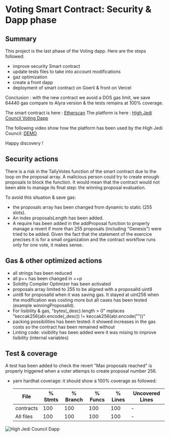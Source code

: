 # Voting Smart Contract: Security & Dapp phase

## Summary

This project is the last phase of the Voting dapp. Here are the steps followed:

- improve security Smart contract
- update tests files to take into account modifications
- gaz optimization
- create a front dapp
- deployment of smart contract on Goerli & front on Vercel

Conclusion : with the new contract we avoid a DOS gas limit, we save 64440 gas compare to Alyra version & the tests remains at 100% coverage.

The smart contract is here :  [Etherscan](https://goerli.etherscan.io/address/0x3c5C0AD32375e8973e35E0eF2CDaD9490F0B4330#code)
The platform is here : [High Jedi Council Voting Dapp](https://jedi-council.vercel.app/)

The following video show how the platform has been used by the High Jedi Council: [DEMO](https://jedi-council.vercel.app/)

Happy discovery !

## Security actions

There is a risk in the TallyVotes function of the smart contract due to the loop on the proposal array. A malicious person could try to create enough proposals to block the function. It would mean that the contract would not been able to manage its final step: the winning proposal evaluation.

To avoid this situation & save gas:
 - the proposals array has been changed from dynamic to static (255 slots).
 - An index proposalsLength has been added.
 - A require has been added in the addProposal function to properly manage a revert if more than 255 proposals (including "Genesis") were tried to be added.
Given the fact that the statement of the exercice precises it is for a small organization and the contract workflow runs only for one vote, it makes sense.

## Gas & other optimized actions

- all strings has been reduced
- all p++ has been changed in ++p
- Solidity Compiler Optimizer has been activated
- proposals array limited to 255 to be aligned with a proposalId uint8
- uint8 for proposalId when it was saving gas. It stayed at uint256 when the modification was costing more but all cases has been tested (example winningProposalId).
- For lisibility & gas, "bytes(_desc).length > 0" replaces "keccak256(abi.encode(_desc)) != keccak256(abi.encode(""))"
- packing possibilities has been tested: it showed increases in the gas costs so the contract has been remained without
- Linting code: visibility has been added were it was mising to improve lisibility (internal variables)

## Test & coverage

A test has been added to check the revert "Max proposals reached" is properly triggered when a voter attemps to create proposal number 256.

- yarn hardhat coverage: it should show a 100% coverage as followed:

    File         |  % Stmts | % Branch |  % Funcs |  % Lines |Uncovered Lines |
    -------------|----------|----------|----------|----------|----------------|
    contracts    |      100 |      100 |      100 |      100 |        -       |
    All files    |      100 |      100 |      100 |      100 |        -       |



![High Jedi Council Dapp](https://bafybeigyn7sh7ugc2ourpe5ivhascvnxz3nzkw7aia3apfbjrh4omx26f4.ipfs.nftstorage.link/)
